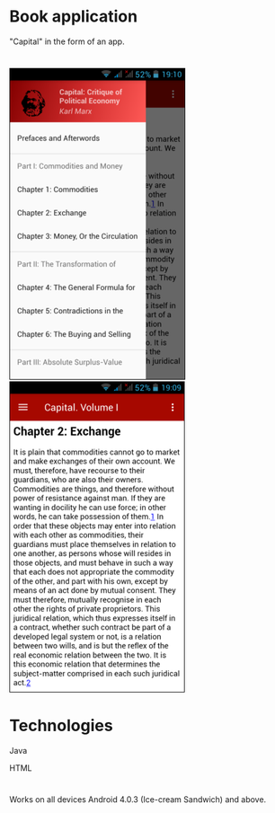 # Book application
"Capital" in the form of an app.
#
![](https://github.com/ronnich9/BookApp/blob/master/3Screenshot_2018-03-24-19-10-03.png) ![](https://github.com/ronnich9/BookApp/blob/master/3Screenshot_2018-03-24-19-09-53.png) 
#
# Technologies
Java

HTML

#
Works on all devices Android 4.0.3 (Ice-cream Sandwich) and above.

